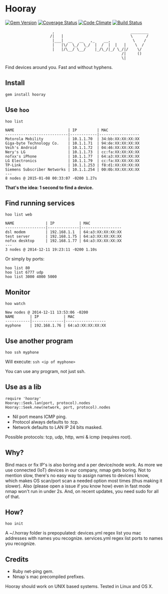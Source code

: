 # Hooray
[![Gem Version](https://badge.fury.io/rb/hooray.png)](http://badge.fury.io/rb/hooray)
[![Coverage Status](https://coveralls.io/repos/nofxx/hooray/badge.png?branch=master)](https://coveralls.io/r/nofxx/hooray?branch=master)
[![Code Climate](https://codeclimate.com/github/nofxx/hooray.png)](https://codeclimate.com/github/nofxx/hooray)
[![Build Status](https://travis-ci.org/nofxx/hooray.png?branch=master)](https://travis-ci.org/nofxx/hooray)



                         ,                                  ________
                        /|   |                              \      /
                         |___|  __   __   ,_    __,          \    /
                         |   |\/  \_/  \_/  |  /  |  |   |    \  /
                         |   |/\__/ \__/    |_/\_/|_/ \_/|/    \/
                                                        /|     ()
                                                        \|



Find devices around you. Fast and without hyphens.


## Install

    gem install hooray


## Use `hoo`


```
hoo list
```
```
NAME                        | IP         | MAC
----------------------------|------------|------------------
Motorola Mobility           | 10.1.1.70  | 34:bb:XX:XX:XX:XX
Giga-byte Technology Co.    | 10.1.1.71  | 94:de:XX:XX:XX:XX
Veih's Android              | 10.1.1.72  | 04:46:XX:XX:XX:XX
Nery's LG                   | 10.1.1.73  | cc:fa:XX:XX:XX:XX
nofxx's iPhone              | 10.1.1.77  | 64:a3:XX:XX:XX:XX
LG Electronics              | 10.1.1.79  | cc:fa:XX:XX:XX:XX
TP-Link                     | 10.1.1.253 | f8:d1:XX:XX:XX:XX
Siemens Subscriber Networks | 10.1.1.254 | 00:0b:XX:XX:XX:XX
---
8 nodes @ 2015-01-08 00:33:07 -0200 1.27s
```

**That's the idea: 1 second to find a device.**


## Find running services

```
hoo list web
```
```
NAME              | IP           | MAC
------------------|--------------|------------------
dsl modem         | 192.168.1.1  | 64:a3:XX:XX:XX:XX
test server       | 192.168.1.75 | 64:a3:XX:XX:XX:XX
nofxx desktop     | 192.168.1.77 | 64:a3:XX:XX:XX:XX
---
3 nodes @ 2014-12-11 19:23:11 -0200 1.10s
```

Or simply by ports:


```
hoo list 80
hoo list 6777 udp
hoo list 3000 4000 5000
```

## Monitor

```
hoo watch
```
```
New nodes @ 2014-12-11 13:53:06 -0200
NAME       | IP           | MAC
-----------|--------------|------------------
myphone    | 192.168.1.76 | 64:a3:XX:XX:XX:XX
```


## Use another program

```
hoo ssh myphone
```

Will execute: `ssh <ip of myphone>`

You can use any program, not just ssh.


## Use as a lib

```
require 'hooray'
Hooray::Seek.lan(port, protocol).nodes
Hooray::Seek.new(network, port, protocol).nodes
```

* Nil port means ICMP ping.
* Protocol always defaults to :tcp.
* Network defaults to LAN IP 24 bits masked.

Possible protocols: tcp, udp, http, wmi & icmp (requires root).


## Why?

Bind macs or fix IP's is also boring and a per device/node work.
As more we use connected (IoT) devices in our company, nmap gets boring.
Not to mention slow, there's no easy way to assign names to devices I know,
which makes OS scan/port scan a needed option most times (thus making it slower).
Also (please open a issue if you know how) even in fast mode nmap won't run in under 2s.
And, on recent updates, you need sudo for all of that.

## How?

```
hoo init
```

A ~/.horray folder is prepopulated:
devices.yml regex list you mac addresses with names you recognize.
services.yml regex list ports to names you recognize.


## Credits

* Ruby net-ping gem.
* Nmap`s mac precompiled prefixes.


Hooray should work on UNIX based systems.
Tested in Linux and OS X.
